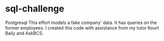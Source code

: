 # sql-challenge
Postgresql
This effort models a fake company' data. It has queries on the former employees. I created this code with assistance from my tutor Kourt Baily and AskBCS.

